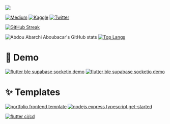 [![](https://visitcount.itsvg.in/api?id=AbdouAbarchiAboubacar&label=Profile%20Views&icon=5&pretty=true)](https://visitcount.itsvg.in)

[![Medium](https://img.shields.io/badge/Medium-12100E?style=for-the-badge&logo=medium&logoColor=white)](https://medium.com/@aboubacarabdouabarchidev)
[![Kaggle](https://img.shields.io/badge/kaggle-03989e?style=for-the-badge&logo=kaggle&logoColor=white)](https://www.kaggle.com/abdouabarchi)
[![Twitter](https://img.shields.io/twitter/follow/AboubacarAbAb?logo=Twitter&style=for-the-badge)](https://twitter.com/AboubacarAbAb)

[![GitHub Streak](https://streak-stats.demolab.com?user=AbdouAbarchiAboubacar&theme=dark&hide_border=false&count_private=true)](https://git.io/streak-stats)

![Abdou Abarchi Aboubacar's GitHub stats](https://github-readme-stats.vercel.app/api?username=AbdouAbarchiAboubacar&show_icons=true&theme=dark&count_private=true)
[![Top Langs](https://github-readme-stats.vercel.app/api/top-langs/?username=AbdouAbarchiAboubacar&layout=compact&theme=dark&langs_count=8)](https://github.com/anuraghazra/github-readme-stats)

# 🎥 Demo

[![flutter ble supabase socketio demo](https://github-readme-stats.vercel.app/api/pin/?username=AbdouAbarchiAboubacar&repo=flutter_ble_supabase_socketio_demo&theme=dark)](https://github.com/AbdouAbarchiAboubacar/flutter_ble_supabase_socketio_demo)
[![flutter ble supabase socketio demo](https://github-readme-stats.vercel.app/api/pin/?username=AbdouAbarchiAboubacar&repo=todo_restfull_api&theme=dark)](https://github.com/AbdouAbarchiAboubacar/todo_restfull_api)

# ✨ Templates

[![portfolio frontend template](https://github-readme-stats.vercel.app/api/pin/?username=AbdouAbarchiAboubacar&repo=portfolio_frontend_template&theme=dark)](https://github.com/AbdouAbarchiAboubacar/portfolio_frontend_template)
[![nodejs express typescript get-started](https://github-readme-stats.vercel.app/api/pin/?username=AbdouAbarchiAboubacar&repo=nodejs_restapi_get-started&theme=dark)](https://github.com/AbdouAbarchiAboubacar/nodejs_restapi_get-started)

[![flutter ci/cd](https://github-readme-stats.vercel.app/api/pin/?username=AbdouAbarchiAboubacar&repo=flutter_ci-cd&theme=dark)](https://github.com/AbdouAbarchiAboubacar/flutter_ci-cd)
